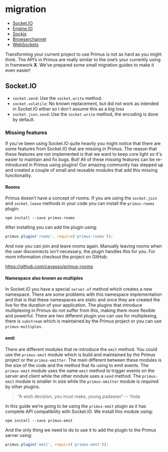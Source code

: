 # migration

- [Socket.IO](#Socket.IO)
- [Engine.IO]()
- [Sockjs]()
- [Browserchannel]()
- [WebSockets]()

Transforming your current project to use Primus is not as hard as you might
think. The API’s in Primus are really similar to the one’s your currently using
in framework **X**. We’ve prepared some small migration guides to make it even
easier!

## Socket.IO

- `socket.send`: Use the `socket.write` method.
- `socket.volatile`: No known replacement, but did not work as intended in
  Socket.IO either so I don't assume this as a big loss
- `socket.json.send`: Use the `socket.write` method, the encoding is done by default.


### Missing features

If you’ve been using Socket.IO quite heavily you might notice that there are
some features from Socket.IO that are missing in Primus. The reason that these
features are not implemented is that we want to keep core light so it's easier
to maintain and fix bugs. But! All of these missing features can be
re-introduced in Primus using plugins! Our amazing community has stepped up and
created a couple of small and reusable modules that add this missing
functionality.

#### Rooms

Primus doesn’t have a concept of rooms. If you are using the `socket.join` and
`socket.leave` methods in your code you can install the `primus-rooms` plugin:

```
npm install --save primus-rooms
```

After installing you can add the plugin using:

```js
primus.plugin('rooms', require('primus-rooms'));
```

And now you can join and leave rooms again. Manually leaving rooms when the
user disconnects isn't necessary, the plugin handles this for you. For more
information checkout the project on GitHub:

https://github.com/cayasso/primus-rooms

#### Namespace also known as multiplex

In Socket.IO you have a special `server.of` method which creates a new
namespace. There are some problems with this namespace implementation and that
is that these namespaces are static and once they are created the live for the
duration of your application. The plugins that introduce multiplexing in Primus
do not suffer from this, making them more flexible and powerful. There are two
different plugin you can use for multiplexing, there is `substream` which is
maintained by the Primus project or you can use `primus-multiplex`.

#### emit

There are different modules that re-introduce the `emit` method. You could use
the `primus-emit` module which is build and maintained by the Primus project or
the `primus-emitter`. The main different between these modules is the size of
the code and the method that its using to emit events. The `primus-emit` module
uses the same `emit` method to trigger events on the server and client while the
other module uses a `send` method. The `primus-emit` module is smaller in size
while the `primus-emitter` module is required by other plugins. 

> “A wish decision, you must make, young padawan” -- Yoda

In this guide we’re going to be using the `primus-emit` plugin as it has
complete API compatibility with Socket.IO. We install this module using:

```
npm install --save primus-emit
```

And the only thing we need to do to use it to add the plugin to the Primus
server using:

```js
primus.plugin('emit', require('primus-emit'));
```

